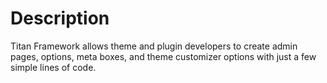 # Description
Titan Framework allows theme and plugin developers to create admin pages, options, meta boxes, and theme customizer options with just a few simple lines of code.
